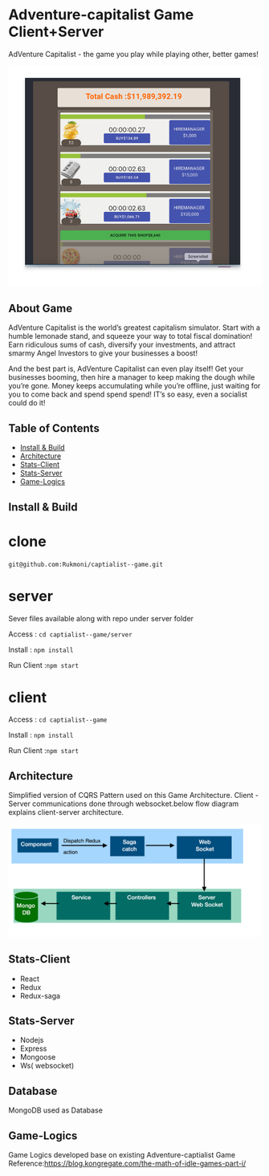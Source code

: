 # Adventure-capitalist Game Client+Server
AdVenture Capitalist - the game you play while playing other, better games!

<p align="center">
  <img src="screenshots/screenshot.jpg?raw=true" />
</p>

## About Game

AdVenture Capitalist is the world’s greatest capitalism simulator. Start with a humble lemonade stand, and squeeze your way to total fiscal domination! Earn ridiculous sums of cash, diversify your investments, and attract smarmy Angel Investors to give your businesses a boost!

And the best part is, AdVenture Capitalist can even play itself! Get your businesses booming, then hire a manager to keep making the dough while you’re gone. Money keeps accumulating while you’re offline, just waiting for you to come back and spend spend spend! IT’s so easy, even a socialist could do it!

## Table of Contents
- [Install & Build](#install--build)
- [Architecture](#architecture)
- [Stats-Client](#stats-client)
- [Stats-Server](#stats-server)
- [Game-Logics](#game-logics)


## Install & Build

# clone
`git@github.com:Rukmoni/captialist--game.git`

# server
Sever files available along with repo under server folder

Access  : `cd captialist--game/server`

Install : `npm install`

Run Client :`npm start`


# client 

Access : `cd captialist--game`

Install : `npm install`

Run Client :`npm start`

## Architecture

Simplified version of CQRS Pattern used on this Game Architecture. Client - Server communications done through websocket.below flow diagram explains client-server architecture.  

<p align="center">
  <img src="screenshots/workflow.jpg?raw=true" />
</p>


## Stats-Client

- React
- Redux
- Redux-saga

## Stats-Server

- Nodejs
- Express
- Mongoose
- Ws( websocket)

## Database

MongoDB used as Database

## Game-Logics

Game Logics developed base on existing Adventure-captialist Game
Reference:https://blog.kongregate.com/the-math-of-idle-games-part-i/
